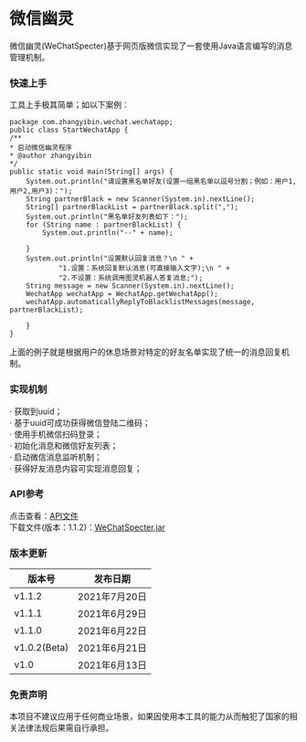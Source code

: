 # 微信幽灵

微信幽灵(WeChatSpecter)基于网页版微信实现了一套使用Java语言编写的消息管理机制。

### 快速上手

工具上手极其简单；如以下案例：

    package com.zhangyibin.wechat.wechatapp;
    public class StartWechatApp {
    /**
    * 启动微信幽灵程序
    * @author zhangyibin
    */
    public static void main(String[] args) {
        System.out.println("请设置黑名单好友(设置一组黑名单以逗号分割；例如：用户1,用户2,用户3)：");
        String partnerBlack = new Scanner(System.in).nextLine();
        String[] partnerBlackList = partnerBlack.split(",");
        System.out.println("黑名单好友列表如下：");
        for (String name : partnerBlackList) {
            System.out.println("--" + name);

        }
        System.out.println("设置默认回复消息？\n " +
                "1.设置：系统回复默认消息(可直接输入文字);\n " +
                "2.不设置：系统调用图灵机器人答复消息;");
        String message = new Scanner(System.in).nextLine();
        WechatApp wechatApp = WechatApp.getWechatApp();
        wechatApp.automaticallyReplyToBlacklistMessages(message, partnerBlackList);
    
        }
    }

上面的例子就是根据用户的休息场景对特定的好友名单实现了统一的消息回复机制。

### 实现机制

· 获取到uuid；<br>
· 基于uuid可成功获得微信登陆二维码；<br>
· 使用手机微信扫码登录；<br>
· 初始化消息和微信好友列表；<br>
· 启动微信消息监听机制；<br>
· 获得好友消息内容可实现消息回复；<br>

### API参考

点击查看：[API文件](docs/index.html) <br>
下载文件(版本：1.1.2)：[WeChatSpecter.jar](out/artifacts/wechatspecter_jar/wechatspecter.jar)

### 版本更新

|版本号|发布日期|
|---|---|
|v1.1.2|2021年7月20日|
|v1.1.1|2021年6月29日|
|v1.1.0|2021年6月22日|
|v1.0.2(Beta)|2021年6月21日|
|v1.0|2021年6月13日|

### 免责声明

本项目不建议应用于任何商业场景，如果因使用本工具的能力从而触犯了国家的相关法律法规后果需自行承担。

